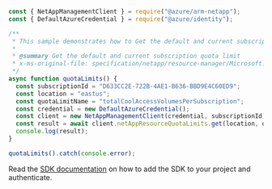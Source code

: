```javascript
const { NetAppManagementClient } = require("@azure/arm-netapp");
const { DefaultAzureCredential } = require("@azure/identity");

/**
 * This sample demonstrates how to Get the default and current subscription quota limit
 *
 * @summary Get the default and current subscription quota limit
 * x-ms-original-file: specification/netapp/resource-manager/Microsoft.NetApp/stable/2021-10-01/examples/QuotaLimits_Get.json
 */
async function quotaLimits() {
  const subscriptionId = "D633CC2E-722B-4AE1-B636-BBD9E4C60ED9";
  const location = "eastus";
  const quotaLimitName = "totalCoolAccessVolumesPerSubscription";
  const credential = new DefaultAzureCredential();
  const client = new NetAppManagementClient(credential, subscriptionId);
  const result = await client.netAppResourceQuotaLimits.get(location, quotaLimitName);
  console.log(result);
}

quotaLimits().catch(console.error);
```

Read the [SDK documentation](https://github.com/Azure/azure-sdk-for-js/blob/%40azure%2Farm-netapp_15.1.1/sdk/netapp/arm-netapp/README.md) on how to add the SDK to your project and authenticate.
